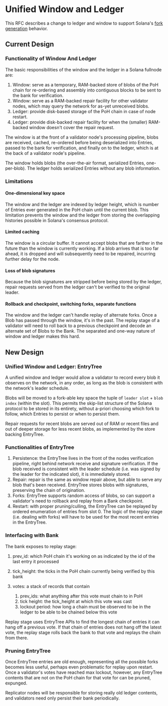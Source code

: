 # Unified Window and Ledger

This RFC describes a change to ledger and window to support Solana's [fork generation](0002-fork-generation.md) behavior.

## Current Design

### Functionality of Window And Ledger

The basic responsibilities of the window and the ledger in a Solana fullnode are:

 1. Window: serve as a temporary, RAM-backed store of blobs of the PoH chain for re-ordering and assembly into contiguous blocks to be sent to the bank for verification.
 2. Window: serve as a RAM-backed repair facility for other validator nodes, which may query the network for as-yet unreceived blobs.
 3. Ledger: provide disk-based storage of the PoH chain in case of node restart.
 4. Ledger: provide disk-backed repair facility for when the (smaller) RAM-backed window doesn't cover the repair request.

The window is at the front of a validator node's processing pipeline, blobs are received, cached, re-ordered before being deserialized into Entries, passed to the bank for verification, and finally on to the ledger, which is at the back of a validator node's pipeline.

The window holds blobs (the over-the-air format, serialized Entries, one-per-blob).  The ledger holds serialized Entries without any blob information.

### Limitations

#### One-dimensional key space

The window and the ledger are indexed by ledger height, which is number of Entries ever generated in the PoH chain until the current blob.  This limitation prevents the window and the ledger from storing the overlapping histories possible in Solana's consensus protocol.

#### Limited caching

The window is a circular buffer.  It cannot accept blobs that are farther in the future than the window is currently working.  If a blob arrives that is too far ahead, it is dropped and will subsequently need to be repaired, incurring further delay for the node.

#### Loss of blob signatures

Because the blob signatures are stripped before being stored by the ledger, repair requests served from the ledger can't be verified to the original leader.

#### Rollback and checkpoint, switching forks, separate functions

The window and the ledger can't handle replay of alternate forks.  Once a Blob has passed through the window, it's in the past.  The replay stage of a validator will need to roll back to a previous checkpoint and decode an alternate set of Blobs to the Bank.  The separated and one-way nature of window and ledger makes this hard.

## New Design

### Unified Window and Ledger: EntryTree

A unified window and ledger would allow a validator to record every blob it observes on the network, in any order, as long as the blob is consistent with the network's leader schedule.

Blobs will be moved to a fork-able key space the tuple of `leader slot` + `blob index` (within the slot).  This permits the skip-list structure of the Solana protocol to be stored in its entirety, without a-priori choosing which fork to follow, which Entries to persist or when to persist them.

Repair requests for recent blobs are served out of RAM or recent files and out of deeper storage for less recent blobs, as implemented by the store backing EntryTree.

### Functionalities of EntryTree

1. Persistence: the EntryTree lives in the front of the nodes verification pipeline, right behind network receive and signature verification.  If the blob received is consistent with the leader schedule (i.e. was signed by the leader for the indicated slot), it is immediately stored.
2. Repair: repair is the same as window repair above, but able to serve any blob that's been received. EntryTree stores blobs with signatures, preserving the chain of origination.
3. Forks: EntryTree supports random access of blobs, so can support a validator's need to rollback and replay from a Bank checkpoint.
4. Restart: with proper pruning/culling, the EntryTree can be replayed by ordered enumeration of entries from slot 0.  The logic of the replay stage (i.e. dealing with forks) will have to be used for the most recent entries in the EntryTree.

### Interfacing with Bank

The bank exposes to replay stage:

 1. prev_id: which PoH chain it's working on as indicated by the id of the last entry it processed
 2. tick_height: the ticks in the PoH chain currently being verified by this bank
 3. votes: a stack of records that contain
 
    1. prev_ids: what anything after this vote must chain to in PoH
    2. tick height: the tick_height at which this vote was cast
    3. lockout period: how long a chain must be observed to be in the ledger to be able to be chained below this vote

Replay stage uses EntryTree APIs to find the longest chain of entries it can hang off a previous vote.  If that chain of entries does not hang off the latest vote, the replay stage rolls back the bank to that vote and replays the chain from there.

### Pruning EntryTree

Once EntryTree entries are old enough, representing all the possible forks becomes less useful, perhaps even problematic for replay upon restart.  Once a validator's votes have reached max lockout, however, any EntryTree contents that are not on the PoH chain for that vote for can be pruned, expunged.

Replicator nodes will be responsible for storing really old ledger contents, and validators need only persist their bank periodically.

